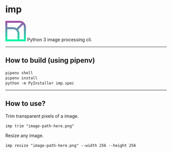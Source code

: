 


# imp 
<img src="icon/icon.png" width="64" height="64">
Python 3 image processing cli.


---

## How to build (using pipenv)

```batch
pipenv shell
pipenv install
python -m PyInstaller imp.spec
```

---

## How to use?

Trim transparent pixels of a image.
```batch
imp trim "image-path-here.png"
```

Resize any image.
```batch
imp resize "image-path-here.png" --width 256 --height 256
```
